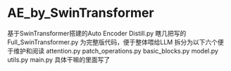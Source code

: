 # AE_by_SwinTransformer
基于SwinTransformer搭建的Auto Encoder
Distill.py 瞎几把写的
Full_SwinTransformer.py 为完整版代码，便于整体喂给LLM
拆分为以下六个便于维护和阅读
  attention.py
  patch_operations.py
  basic_blocks.py
  model.py
  utils.py
  main.py
  具体干嘛的里面写了
  
